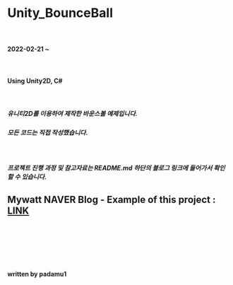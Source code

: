 # Unity_BounceBall
<br/>

#### 2022-02-21 ~

<br/>

#### Using Unity2D, C#

<br/>

##### 유니티2D를 이용하여 제작한 바운스볼 예제입니다.

##### 모든 코드는 직접 작성했습니다.

<br/>

##### 프로젝트 진행 과정 및 참고자료는 README.md 하단의 블로그 링크에 들어가서 확인할 수 있습니다.




## Mywatt NAVER Blog - Example of this project : [LINK][naverLink]

<br/><br/><br/><br/><br/>

#### written by padamu1


[naverLink]: https://blog.naver.com/padamu1/222654145292

